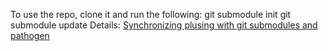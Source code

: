 To use the repo, clone it and run the following:
git submodule init
git submodule update
Details: [Synchronizing plusing with git submodules and pathogen](vimcasts.org/episodes/synchronizing-plugins-with-git-submodules-and-pathogen/)

